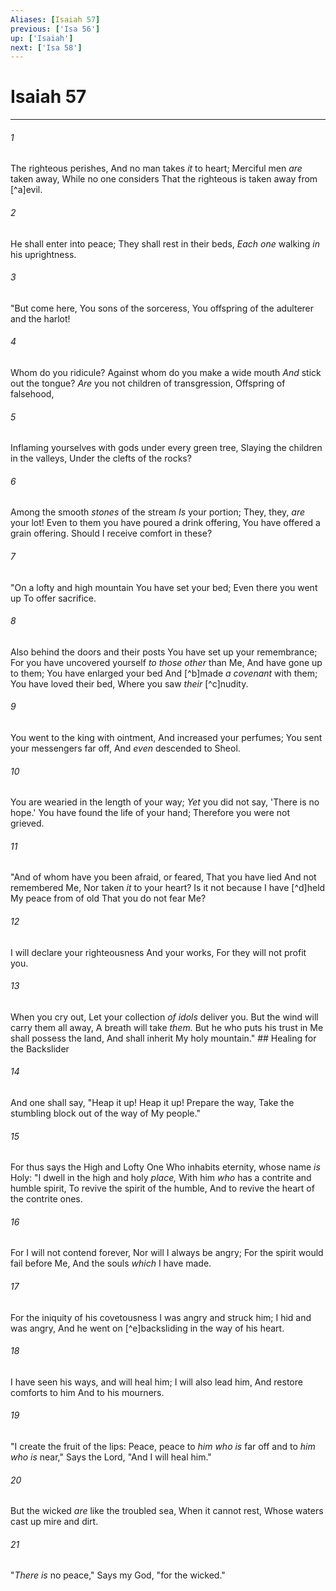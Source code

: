 ```yaml
---
Aliases: [Isaiah 57]
previous: ['Isa 56']
up: ['Isaiah']
next: ['Isa 58']
---
```

# Isaiah 57

***


###### 1 
The righteous perishes, And no man takes _it_ to heart; Merciful men _are_ taken away, While no one considers That the righteous is taken away from [^a]evil. 

###### 2 
He shall enter into peace; They shall rest in their beds, _Each one_ walking _in_ his uprightness. 

###### 3 
"But come here, You sons of the sorceress, You offspring of the adulterer and the harlot! 

###### 4 
Whom do you ridicule? Against whom do you make a wide mouth _And_ stick out the tongue? _Are_ you not children of transgression, Offspring of falsehood, 

###### 5 
Inflaming yourselves with gods under every green tree, Slaying the children in the valleys, Under the clefts of the rocks? 

###### 6 
Among the smooth _stones_ of the stream _Is_ your portion; They, they, _are_ your lot! Even to them you have poured a drink offering, You have offered a grain offering. Should I receive comfort in these? 

###### 7 
"On a lofty and high mountain You have set your bed; Even there you went up To offer sacrifice. 

###### 8 
Also behind the doors and their posts You have set up your remembrance; For you have uncovered yourself _to those other_ than Me, And have gone up to them; You have enlarged your bed And [^b]made _a covenant_ with them; You have loved their bed, Where you saw _their_ [^c]nudity. 

###### 9 
You went to the king with ointment, And increased your perfumes; You sent your messengers far off, And _even_ descended to Sheol. 

###### 10 
You are wearied in the length of your way; _Yet_ you did not say, 'There is no hope.' You have found the life of your hand; Therefore you were not grieved. 

###### 11 
"And of whom have you been afraid, or feared, That you have lied And not remembered Me, Nor taken _it_ to your heart? Is it not because I have [^d]held My peace from of old That you do not fear Me? 

###### 12 
I will declare your righteousness And your works, For they will not profit you. 

###### 13 
When you cry out, Let your collection _of idols_ deliver you. But the wind will carry them all away, A breath will take _them._ But he who puts his trust in Me shall possess the land, And shall inherit My holy mountain." ## Healing for the Backslider 

###### 14 
And one shall say, "Heap it up! Heap it up! Prepare the way, Take the stumbling block out of the way of My people." 

###### 15 
For thus says the High and Lofty One Who inhabits eternity, whose name _is_ Holy: "I dwell in the high and holy _place,_ With him _who_ has a contrite and humble spirit, To revive the spirit of the humble, And to revive the heart of the contrite ones. 

###### 16 
For I will not contend forever, Nor will I always be angry; For the spirit would fail before Me, And the souls _which_ I have made. 

###### 17 
For the iniquity of his covetousness I was angry and struck him; I hid and was angry, And he went on [^e]backsliding in the way of his heart. 

###### 18 
I have seen his ways, and will heal him; I will also lead him, And restore comforts to him And to his mourners. 

###### 19 
"I create the fruit of the lips: Peace, peace to _him who is_ far off and to _him who is_ near," Says the Lord, "And I will heal him." 

###### 20 
But the wicked _are_ like the troubled sea, When it cannot rest, Whose waters cast up mire and dirt. 

###### 21 
"_There_ _is_ no peace," Says my God, "for the wicked."
